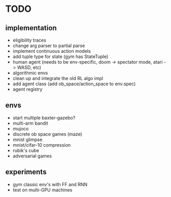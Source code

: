 # TODO

## implementation
- eligibility traces
- change arg parser to partial parse
- implement continuous action models
- add tuple type for state (gym has StateTuple)
- human agent (needs to be env-specific, doom -> spectator mode, atari -> WASD, etc)
- algorithmic envs
- clean up and integrate the old RL algo impl
- add agent class (add ob_space/action_space to env.spec)
- agent registry

## envs
- start multiple baxter-gazebo?
- multi-arm bandit
- mujoco
- discrete ob space games (maze)
- mnist glimpse
- mnist/cifar-10 compression
- rubik's cube
- adversarial games

## experiments
- gym classic env's with FF and RNN
- test on multi-GPU machines
